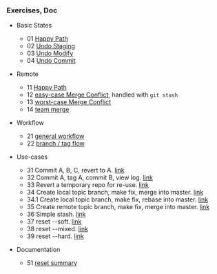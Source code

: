 
### Exercises, Doc

* Basic States
    * 01 [Happy Path](./egg_01_basic_states.md)
    * 02 [Undo Staging](./egg_02_basic_states.md)
    * 03 [Undo Modify](./egg_03_basic_states.md)
    * 04 [Undo Commit](./egg_04_basic_states.md)

* Remote
    * 11 [Happy Path](./egg_11_remote.md)
    * 12 [easy-case Merge Conflict](./egg_12_remote.md), handled with `git stash`
    * 13 [worst-case Merge Conflict](./egg_13_remote.md)
    * 14 [team merge](./egg_14_remote.md)

* Workflow
    * 21 [general workflow](./egg_21_workflow.md)
    * 22 [branch / tag flow](./egg_22_workflow.md)

* Use-cases
    * 31 Commit A, B, C, revert to A. [link](./egg_31_usecase.md)
    * 32 Commit A, tag A, commit B, view log. [link](./egg_32_usecase.md)
    * 33 Revert a temporary repo for re-use. [link](./egg_33_usecase.md)
    * 34 Create local topic branch, make fix, merge into master. [link](./egg_34_usecase.md)
    * 34.1 Create local topic branch, make fix, rebase into master. [link](./egg_34_1_usecase.md)
    * 35 Create remote topic branch, make fix, merge into master. [link](./egg_35_usecase.md)
    * 36 Simple stash. [link](./egg_36_usecase.md)
    * 37 reset --soft. [link](./egg_37_usecase.md)
    * 38 reset --mixed. [link](./egg_38_usecase.md)
    * 39 reset --hard. [link](./egg_39_usecase.md)

* Documentation
    * 51 [reset summary](./egg_51_doc.md)
